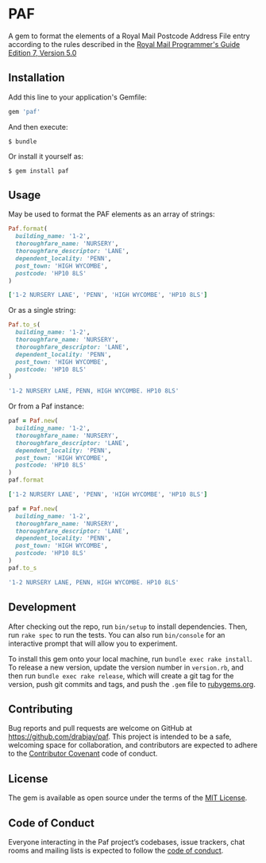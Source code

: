 # PAF

A gem to format the elements of a Royal Mail Postcode Address File entry according to the rules described in the [Royal Mail Programmer's Guide Edition 7, Version 5.0](http://www.royalmail.com/sites/default/files/docs/pdf/programmers_guide_edition_7_v5.pdf)

## Installation

Add this line to your application's Gemfile:

```ruby
gem 'paf'
```

And then execute:

    $ bundle

Or install it yourself as:

    $ gem install paf

## Usage

May be used to format the PAF elements as an array of strings:

```ruby
Paf.format(
  building_name: '1-2',
  thoroughfare_name: 'NURSERY',
  thoroughfare_descriptor: 'LANE',
  dependent_locality: 'PENN',
  post_town: 'HIGH WYCOMBE',
  postcode: 'HP10 8LS'
)

['1-2 NURSERY LANE', 'PENN', 'HIGH WYCOMBE', 'HP10 8LS']
```

Or as a single string:

```ruby
Paf.to_s(
  building_name: '1-2',
  thoroughfare_name: 'NURSERY',
  thoroughfare_descriptor: 'LANE',
  dependent_locality: 'PENN',
  post_town: 'HIGH WYCOMBE',
  postcode: 'HP10 8LS'
)

'1-2 NURSERY LANE, PENN, HIGH WYCOMBE. HP10 8LS'
```

Or from a Paf instance:

```ruby
paf = Paf.new(
  building_name: '1-2',
  thoroughfare_name: 'NURSERY',
  thoroughfare_descriptor: 'LANE',
  dependent_locality: 'PENN',
  post_town: 'HIGH WYCOMBE',
  postcode: 'HP10 8LS'
)
paf.format

['1-2 NURSERY LANE', 'PENN', 'HIGH WYCOMBE', 'HP10 8LS']

paf = Paf.new(
  building_name: '1-2',
  thoroughfare_name: 'NURSERY',
  thoroughfare_descriptor: 'LANE',
  dependent_locality: 'PENN',
  post_town: 'HIGH WYCOMBE',
  postcode: 'HP10 8LS'
)
paf.to_s

'1-2 NURSERY LANE, PENN, HIGH WYCOMBE. HP10 8LS'
```

## Development

After checking out the repo, run `bin/setup` to install dependencies. Then, run `rake spec` to run the tests. You can also run `bin/console` for an interactive prompt that will allow you to experiment.

To install this gem onto your local machine, run `bundle exec rake install`. To release a new version, update the version number in `version.rb`, and then run `bundle exec rake release`, which will create a git tag for the version, push git commits and tags, and push the `.gem` file to [rubygems.org](https://rubygems.org).

## Contributing

Bug reports and pull requests are welcome on GitHub at https://github.com/drabjay/paf. This project is intended to be a safe, welcoming space for collaboration, and contributors are expected to adhere to the [Contributor Covenant](http://contributor-covenant.org) code of conduct.

## License

The gem is available as open source under the terms of the [MIT License](http://opensource.org/licenses/MIT).

## Code of Conduct

Everyone interacting in the Paf project’s codebases, issue trackers, chat rooms and mailing lists is expected to follow the [code of conduct](https://github.com/drabjayc/paf/blob/master/CODE_OF_CONDUCT.md).
